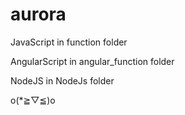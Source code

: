 # aurora

JavaScript  in function folder

AngularScript in angular_function folder

NodeJS in NodeJs folder


o(*≧▽≦)o
